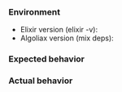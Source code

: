 ### Environment

- Elixir version (elixir -v):
- Algoliax version (mix deps):

### Expected behavior

### Actual behavior
